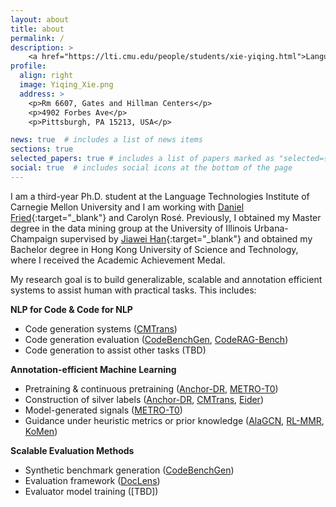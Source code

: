 ```yaml
---
layout: about
title: about
permalink: /
description: >
    <a href="https://lti.cmu.edu/people/students/xie-yiqing.html">Language Technologies Institute, CMU</a>. <a href="mailto:yiqingxi@andrew.cmu.edu?subject=Hi">yiqingxi@andrew.cmu.edu</a>
profile:
  align: right
  image: Yiqing_Xie.png
  address: >
    <p>Rm 6607, Gates and Hillman Centers</p>
    <p>4902 Forbes Ave</p>
    <p>Pittsburgh, PA 15213, USA</p>

news: true  # includes a list of news items
sections: true
selected_papers: true # includes a list of papers marked as "selected={true}"
social: true  # includes social icons at the bottom of the page
---
```


I am a third-year Ph.D. student at the Language Technologies Institute of Carnegie Mellon University and I am working with [Daniel Fried](https://dpfried.github.io){:target="\_blank"} and Carolyn Rosé. Previously, I obtained my Master degree in the data mining group at the University of Illinois Urbana-Champaign supervised by [Jiawei Han](http://hanj.cs.illinois.edu){:target="\_blank"} and obtained my Bachelor degree in Hong Kong University of Science and Technology, where I received the Academic Achievement Medal.

My research goal is to build generalizable, scalable and annotation efficient systems to assist human with practical tasks. This includes:

**NLP for Code & Code for NLP**
  * Code generation systems ([CMTrans](https://arxiv.org/abs/2311.00317))
  * Code generation evaluation ([CodeBenchGen](https://arxiv.org/abs/2404.00566), [CodeRAG-Bench](https://arxiv.org/abs/2406.14497))
  * Code generation to assist other tasks (TBD)


**Annotation-efficient Machine Learning**
  * Pretraining & continuous pretraining ([Anchor-DR](https://arxiv.org/abs/2305.05834), [METRO-T0](https://arxiv.org/abs/2305.12567))
  * Construction of silver labels ([Anchor-DR](https://arxiv.org/abs/2305.05834), [CMTrans](https://arxiv.org/abs/2311.00317), [Eider](https://arxiv.org/abs/2106.08657))
  * Model-generated signals ([METRO-T0](https://arxiv.org/abs/2305.12567))
  * Guidance under heuristic metrics or prior knowledge ([AlaGCN](https://www.cs.emory.edu/~jyang71/files/alagnn.pdf), [RL-MMR](https://arxiv.org/abs/2010.00117), [KoMen](https://www.cs.emory.edu/~jyang71/files/komen.pdf))


**Scalable Evaluation Methods**
  * Synthetic benchmark generation ([CodeBenchGen](https://arxiv.org/abs/2404.00566))
  * Evaluation framework ([DocLens](https://arxiv.org/abs/2311.09581))
  * Evaluator model training ([TBD])